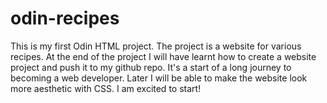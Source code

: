 # odin-recipes
This is my first Odin HTML project. 
The project is a website for various recipes. At the end of the project I will have learnt how to create a website project and push it to my github repo.
It's a start of a long journey to becoming a web developer. Later I will be able to make the website look more aesthetic with CSS. I am excited to start!
